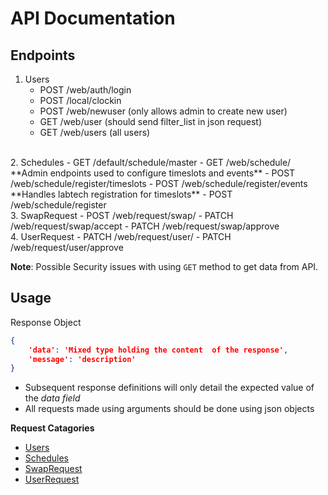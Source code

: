 # API Documentation

## Endpoints

1. Users
    - POST /web/auth/login
    - POST /local/clockin
    - POST /web/newuser (only allows admin to create new user)
    - GET /web/user (should send filter_list in json request)
    - GET /web/users (all users)
<br>
2. Schedules
    - GET /default/schedule/master
    - GET /web/schedule/ 
    <br>
    **Admin endpoints used to configure timeslots and events**
    - POST /web/schedule/register/timeslots 
    - POST /web/schedule/register/events
    <br>
    **Handles labtech registration for timeslots**
    - POST /web/schedule/register 
<br>
3. SwapRequest
    - POST /web/request/swap/
    - PATCH /web/request/swap/accept
    - PATCH /web/request/swap/approve
<br>
4. UserRequest
    - PATCH /web/request/user/
    - PATCH /web/request/user/approve

**Note**: Possible Security issues with using `GET` method to get data from API.

## Usage

Response Object

```json
{
    'data': 'Mixed type holding the content  of the response', 
    'message': 'description' 
}
```

- Subsequent response definitions will only detail the expected value of the *data field*
- All requests made using arguments should be done using json objects

**Request Catagories**

- [Users](user_api.md)
- [Schedules](schedule_api.md)
- [SwapRequest](swap_request_api.md)
- [UserRequest](user_request_api.md)
